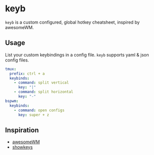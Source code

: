 # keyb

`keyb` is a custom configured, global hotkey cheatsheet, inspired by awesomeWM.

## Usage
List your custom keybindings in a config file. `keyb` supports yaml & json
config files.

```yaml
tmux:
  prefix: ctrl + a
  keybinds:
    - command: split vertical
      key: "|"
    - command: split horizontal
      key: "-"
bspwm:
  keybinds:
    - command: open configs
	  key: super + z
```

## Inspiration
- [awesomeWM](https://github.com/awesomeWM/awesome)
- [showkeys](https://github.com/adamharmansky/showkeys)
